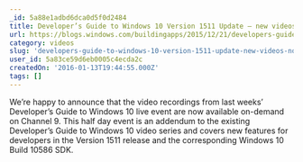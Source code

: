 ```yaml
---
_id: 5a88e1adbd6dca0d5f0d2484
title: Developer’s Guide to Windows 10 Version 1511 Update – new videos now available on Channel 9
url: https://blogs.windows.com/buildingapps/2015/12/21/developers-guide-to-windows-10-version-1511-update-new-videos-now-available-on-channel-9/
category: videos
slug: 'developers-guide-to-windows-10-version-1511-update-new-videos-now-available-on-channel-9'
user_id: 5a83ce59d6eb0005c4ecda2c
createdOn: '2016-01-13T19:44:55.000Z'
tags: []
---
```


We’re happy to announce that the video recordings from last weeks’ Developer’s Guide to Windows 10 live event are now available on-demand on Channel 9. This half day event is an addendum to the existing Developer’s Guide to Windows 10 video series and covers new features for developers in the Version 1511 release and the corresponding Windows 10 Build 10586 SDK.
